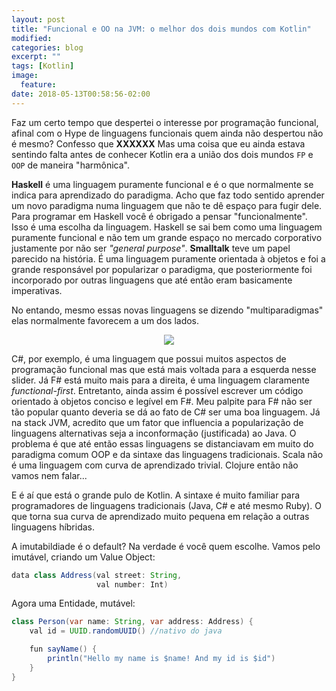 ```yaml
---
layout: post
title: "Funcional e OO na JVM: o melhor dos dois mundos com Kotlin"
modified:
categories: blog
excerpt: ""
tags: [Kotlin]
image:
  feature:
date: 2018-05-13T00:58:56-02:00
---
```


Faz um certo tempo que despertei o interesse por programação funcional, afinal com o Hype de linguagens funcionais quem ainda não despertou não é mesmo? Confesso que **XXXXXX** Mas uma coisa que eu ainda estava sentindo falta antes de conhecer Kotlin era a união dos dois mundos `FP` e `OOP` de maneira "harmônica".

**Haskell** é uma linguagem puramente funcional e é o que normalmente se indica para aprendizado do paradigma. Acho que faz todo sentido aprender um novo paradigma numa linguagem que não te dê espaço para fugir dele. Para programar em Haskell você é obrigado a pensar "funcionalmente". Isso é uma escolha da linguagem. Haskell se sai bem como uma linguagem puramente funcional e não tem um grande espaço no mercado corporativo justamente por não ser *"general purpose"*. **Smalltalk** teve um papel parecido na história. É uma linguagem puramente orientada à objetos e foi a grande responsável por popularizar o paradigma, que posteriormente foi incorporado por outras linguagens que até então eram basicamente imperativas.

No entando, mesmo essas novas linguagens se dizendo "multiparadigmas" elas normalmente favorecem a um dos lados.


<div style="text-align:center">
  <img style="text-align: center;" src="{{ site.url }}/images/2018-05-13-kotlin/fp-oop-slider.png">
</div>

C#, por exemplo, é uma linguagem que possui muitos aspectos de programação funcional mas que está mais voltada para a esquerda nesse slider. Já F# está muito mais para a direita, é uma linguagem claramente *functional-first*. Entretanto, ainda assim é possível escrever um código orientado à objetos conciso e legível em F#. Meu palpite para F# não ser tão popular quanto deveria se dá ao fato de C# ser uma boa linguagem. Já na stack JVM, acredito que um fator que influencia a popularização de linguagens alternativas seja a inconformação (justificada) ao Java. O problema é que até então essas linguagens se distanciavam em muito do paradigma comum OOP e da sintaxe das linguagens tradicionais. Scala não é uma linguagem com curva de aprendizado trivial. Clojure então não vamos nem falar...

E é aí que está o grande pulo de Kotlin. A sintaxe é muito familiar para programadores de linguagens tradicionais (Java, C# e até mesmo Ruby). O que torna sua curva de aprendizado muito pequena em relação a outras linguagens híbridas.

A imutabildiade é o default? Na verdade é você quem escolhe. Vamos pelo imutável, criando um Value Object:

```java
data class Address(val street: String,
                   val number: Int)
```

Agora uma Entidade, mutável:

```java
class Person(var name: String, var address: Address) {
    val id = UUID.randomUUID() //nativo do java

    fun sayName() {
        println("Hello my name is $name! And my id is $id")
    }
}
```
